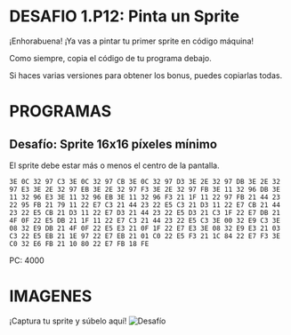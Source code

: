 # DESAFIO 1.P12: Pinta un Sprite

¡Enhorabuena! ¡Ya vas a pintar tu primer sprite en código máquina!

Como siempre, copia el código de tu programa debajo. 

Si haces varias versiones para obtener los bonus, puedes copiarlas todas.

# PROGRAMAS

## Desafío: Sprite 16x16 píxeles mínimo
El sprite debe estar más o menos el centro de la pantalla.
```
3E 0C 32 97 C3 3E 0C 32 97 CB 3E 0C 32 97 D3 3E 2E 32 97 DB 3E 2E 32 97 E3 3E 2E 32 97 EB 3E 2E 32 97 F3 3E 2E 32 97 FB 3E 11 32 96 DB 3E 11 32 96 E3 3E 11 32 96 EB 3E 11 32 96 F3 21 1F 11 22 97 FB 21 44 23 22 95 FB 21 79 11 22 E7 C3 21 44 23 22 E5 C3 21 D3 11 22 E7 CB 21 44 23 22 E5 CB 21 D3 11 22 E7 D3 21 44 23 22 E5 D3 21 C3 1F 22 E7 DB 21 4F 0F 22 E5 DB 21 1F 11 22 E7 C3 21 44 23 22 E5 C3 3E 00 32 E9 C3 3E 08 32 E9 DB 21 4F 0F 22 E5 E3 21 0F 1F 22 E7 E3 3E 08 32 E9 E3 21 03 C3 22 E5 EB 21 1E 97 22 E7 EB 21 01 C0 22 E5 F3 21 1C 84 22 E7 F3 3E C0 32 E6 FB 21 10 80 22 E7 FB 18 FE
```
PC: 4000

# IMAGENES
¡Captura tu sprite y súbelo aquí!
![Desafío](/tusprite.png)
